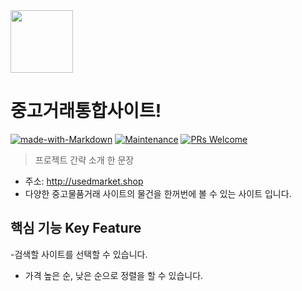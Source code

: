 <img src="https://user-images.githubusercontent.com/17819874/79853717-5db2f900-8403-11ea-99ba-ed0bb3cdb9ef.png" height="100"/>

# 중고거래통합사이트!
[![made-with-Markdown](https://img.shields.io/badge/Made%20with-Markdown-1f425f.svg)](http://commonmark.org)
[![Maintenance](https://img.shields.io/badge/Maintained%3F-yes-green.svg)](https://github.com/ohahohah/readme-template/graphs/commit-activity) 
[![PRs Welcome](https://img.shields.io/badge/PRs-welcome-brightgreen.svg?style=flat-square)](http://makeapullrequest.com)



> 프로젝트 간략 소개 한 문장 
- 주소: http://usedmarket.shop
- 다양한 중고물품거래 사이트의 물건을 한꺼번에 볼 수 있는 사이트 입니다.

## 핵심 기능  Key Feature
-검색할 사이트를 선택할 수 있습니다.
- 가격 높은 순, 낮은 순으로 정렬을 할 수 있습니다.

